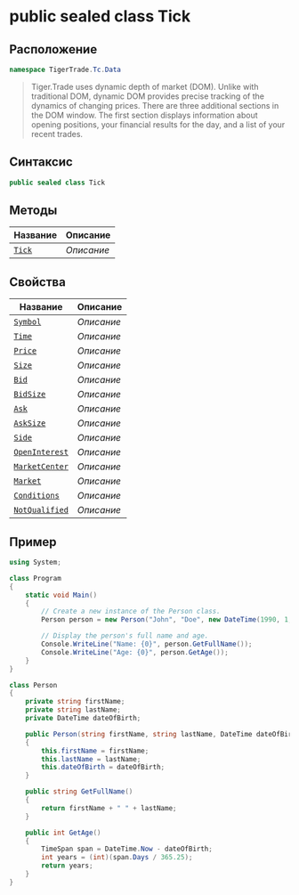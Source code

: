 
# public sealed class Tick
## Расположение
```csharp
namespace TigerTrade.Tc.Data
```



> Tiger.Trade uses dynamic depth of market (DOM). Unlike with traditional DOM, dynamic DOM provides precise tracking of the dynamics of changing prices. There are three additional sections in the DOM window. The first section displays information about opening positions, your financial results for the day, and a list of your recent trades.

## Синтаксис
```csharp
public sealed class Tick
```


## Методы
| Название | Описание |
| --- | --- |
| [`Tick`](./Tick.cs/metody/Tick.md) | *Описание* |

## Свойства
| Название | Описание |
| --- | --- |
| [`Symbol`](./Tick.cs/svoistva/Symbol.md) | *Описание* |
| [`Time`](./Tick.cs/svoistva/Time.md) | *Описание* |
| [`Price`](./Tick.cs/svoistva/Price.md) | *Описание* |
| [`Size`](./Tick.cs/svoistva/Size.md) | *Описание* |
| [`Bid`](./Tick.cs/svoistva/Bid.md) | *Описание* |
| [`BidSize`](./Tick.cs/svoistva/BidSize.md) | *Описание* |
| [`Ask`](./Tick.cs/svoistva/Ask.md) | *Описание* |
| [`AskSize`](./Tick.cs/svoistva/AskSize.md) | *Описание* |
| [`Side`](./Tick.cs/svoistva/Side.md) | *Описание* |
| [`OpenInterest`](./Tick.cs/svoistva/OpenInterest.md) | *Описание* |
| [`MarketCenter`](./Tick.cs/svoistva/MarketCenter.md) | *Описание* |
| [`Market`](./Tick.cs/svoistva/Market.md) | *Описание* |
| [`Conditions`](./Tick.cs/svoistva/Conditions.md) | *Описание* |
| [`NotQualified`](./Tick.cs/svoistva/NotQualified.md) | *Описание* |


## Пример
```csharp
using System;

class Program
{
    static void Main()
    {
        // Create a new instance of the Person class.
        Person person = new Person("John", "Doe", new DateTime(1990, 1, 1));

        // Display the person's full name and age.
        Console.WriteLine("Name: {0}", person.GetFullName());
        Console.WriteLine("Age: {0}", person.GetAge());
    }
}

class Person
{
    private string firstName;
    private string lastName;
    private DateTime dateOfBirth;

    public Person(string firstName, string lastName, DateTime dateOfBirth)
    {
        this.firstName = firstName;
        this.lastName = lastName;
        this.dateOfBirth = dateOfBirth;
    }

    public string GetFullName()
    {
        return firstName + " " + lastName;
    }

    public int GetAge()
    {
        TimeSpan span = DateTime.Now - dateOfBirth;
        int years = (int)(span.Days / 365.25);
        return years;
    }
}
```

